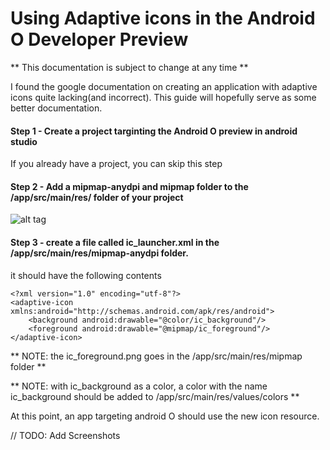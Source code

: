 # Using Adaptive icons in the Android O Developer Preview

** This documentation is subject to change at any time **


I found the google documentation on creating an application with adaptive icons quite lacking(and incorrect). This guide will hopefully serve as some better documentation.

#### Step 1 - Create a project targinting the Android O preview in android studio
   If you already have a project, you can skip this step
   
#### Step 2 - Add a mipmap-anydpi and mipmap folder to the /app/src/main/res/ folder of your project
   ![alt tag](https://raw.githubusercontent.com/kfechter/Adaptive-Icons-Help/master/screenshots/resfolder.png)
   
   
#### Step 3 - create a file called ic_launcher.xml in the /app/src/main/res/mipmap-anydpi folder.
it should have the following contents

    <?xml version="1.0" encoding="utf-8"?>
    <adaptive-icon xmlns:android="http://schemas.android.com/apk/res/android">
        <background android:drawable="@color/ic_background"/>
        <foreground android:drawable="@mipmap/ic_foreground"/>
    </adaptive-icon>
    
** NOTE: the ic_foreground.png goes in the /app/src/main/res/mipmap folder **

** NOTE: with ic_background as a color, a color with the name ic_background should be added to /app/src/main/res/values/colors **

At this point, an app targeting android O should use the new icon resource.

// TODO: Add Screenshots

